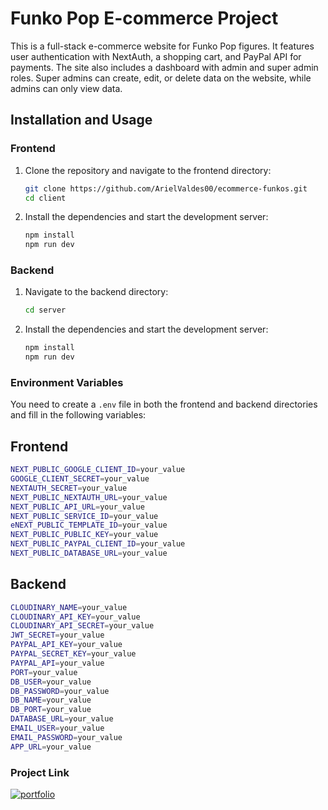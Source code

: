# Funko Pop E-commerce Project

This is a full-stack e-commerce website for Funko Pop figures. It features user authentication with NextAuth, a shopping cart, and PayPal API for payments. The site also includes a dashboard with admin and super admin roles. Super admins can create, edit, or delete data on the website, while admins can only view data.

## Installation and Usage

### Frontend
1. Clone the repository and navigate to the frontend directory:
    ```bash
    git clone https://github.com/ArielValdes00/ecommerce-funkos.git
    cd client
    ```
2. Install the dependencies and start the development server:
    ```bash
    npm install
    npm run dev
    ```

### Backend
1. Navigate to the backend directory:
    ```bash
    cd server
    ```
2. Install the dependencies and start the development server:
    ```bash
    npm install
    npm run dev
    ```

### Environment Variables
You need to create a `.env` file in both the frontend and backend directories and fill in the following variables:

## Frontend
```bash
NEXT_PUBLIC_GOOGLE_CLIENT_ID=your_value
GOOGLE_CLIENT_SECRET=your_value
NEXTAUTH_SECRET=your_value
NEXT_PUBLIC_NEXTAUTH_URL=your_value
NEXT_PUBLIC_API_URL=your_value
NEXT_PUBLIC_SERVICE_ID=your_value
eNEXT_PUBLIC_TEMPLATE_ID=your_value
NEXT_PUBLIC_PUBLIC_KEY=your_value
NEXT_PUBLIC_PAYPAL_CLIENT_ID=your_value
NEXT_PUBLIC_DATABASE_URL=your_value
```
## Backend
```bash
CLOUDINARY_NAME=your_value
CLOUDINARY_API_KEY=your_value
CLOUDINARY_API_SECRET=your_value
JWT_SECRET=your_value
PAYPAL_API_KEY=your_value
PAYPAL_SECRET_KEY=your_value
PAYPAL_API=your_value
PORT=your_value
DB_USER=your_value
DB_PASSWORD=your_value
DB_NAME=your_value
DB_PORT=your_value
DATABASE_URL=your_value
EMAIL_USER=your_value
EMAIL_PASSWORD=your_value
APP_URL=your_value
```
### Project Link
[![portfolio](https://img.shields.io/badge/FunkoStore-000?style=for-the-badge)](https://ecommerce-funkos-client.vercel.app/)


